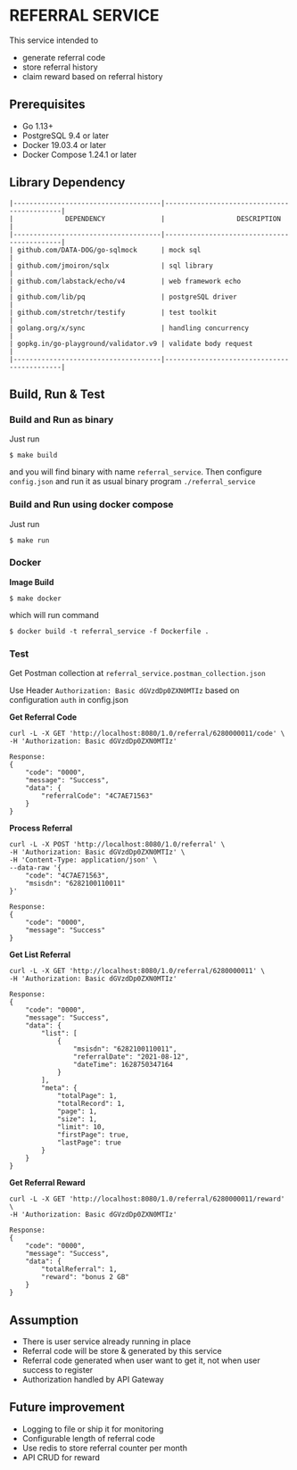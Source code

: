 # REFERRAL SERVICE

This service intended to 
- generate referral code
- store referral history
- claim reward based on referral history

## Prerequisites
* Go 1.13+
* PostgreSQL 9.4 or later
* Docker 19.03.4 or later
* Docker Compose 1.24.1 or later

## Library Dependency

    |-------------------------------------|--------------------------------------------|
    |             DEPENDENCY              |                  DESCRIPTION               |
    |-------------------------------------|--------------------------------------------|
    | github.com/DATA-DOG/go-sqlmock      | mock sql                                   |
    | github.com/jmoiron/sqlx             | sql library                                |
    | github.com/labstack/echo/v4         | web framework echo                         |
    | github.com/lib/pq                   | postgreSQL driver                          |
    | github.com/stretchr/testify         | test toolkit                               |
    | golang.org/x/sync                   | handling concurrency                       |
    | gopkg.in/go-playground/validator.v9 | validate body request                      |
    |-------------------------------------|--------------------------------------------|

## Build, Run & Test

### Build and Run as binary
Just run
```
$ make build
```
and you will find binary with name `referral_service`.
Then configure `config.json` and run it as usual binary program `./referral_service`

### Build and Run using docker compose
Just run
```
$ make run
```

### Docker
**Image Build**
```
$ make docker
```
which will run command
```
$ docker build -t referral_service -f Dockerfile .
```

### Test
Get Postman collection at `referral_service.postman_collection.json`

Use Header `Authorization: Basic dGVzdDp0ZXN0MTIz` based on configuration `auth` in config.json

**Get Referral Code**
```
curl -L -X GET 'http://localhost:8080/1.0/referral/6280000011/code' \
-H 'Authorization: Basic dGVzdDp0ZXN0MTIz'

Response:
{
    "code": "0000",
    "message": "Success",
    "data": {
        "referralCode": "4C7AE71563"
    }
}
```

**Process Referral**
```
curl -L -X POST 'http://localhost:8080/1.0/referral' \
-H 'Authorization: Basic dGVzdDp0ZXN0MTIz' \
-H 'Content-Type: application/json' \
--data-raw '{
    "code": "4C7AE71563",
    "msisdn": "6282100110011"
}'

Response:
{
    "code": "0000",
    "message": "Success"
}
```

**Get List Referral**
```
curl -L -X GET 'http://localhost:8080/1.0/referral/6280000011' \
-H 'Authorization: Basic dGVzdDp0ZXN0MTIz'

Response:
{
    "code": "0000",
    "message": "Success",
    "data": {
        "list": [
            {
                "msisdn": "6282100110011",
                "referralDate": "2021-08-12",
                "dateTime": 1628750347164
            }
        ],
        "meta": {
            "totalPage": 1,
            "totalRecord": 1,
            "page": 1,
            "size": 1,
            "limit": 10,
            "firstPage": true,
            "lastPage": true
        }
    }
}
```

**Get Referral Reward**
```
curl -L -X GET 'http://localhost:8080/1.0/referral/6280000011/reward' \
-H 'Authorization: Basic dGVzdDp0ZXN0MTIz'

Response:
{
    "code": "0000",
    "message": "Success",
    "data": {
        "totalReferral": 1,
        "reward": "bonus 2 GB"
    }
}
```

## Assumption
* There is user service already running in place
* Referral code will be store & generated by this service
* Referral code generated when user want to get it, not when user success to register
* Authorization handled by API Gateway

## Future improvement
* Logging to file or ship it for monitoring
* Configurable length of referral code
* Use redis to store referral counter per month
* API CRUD for reward